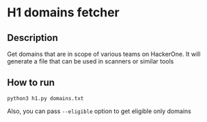 # H1 domains fetcher

## Description

Get domains that are in scope of various teams on HackerOne. It will generate a file that can be used in scanners or similar tools

## How to run

`python3 h1.py domains.txt`

Also, you can pass `--eligible` option to get eligible only domains
